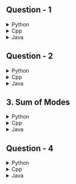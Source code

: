 ## Question - 1

<details>
<summary>Python</summary>

```python

```

</details>

<details>
<summary>Cpp</summary>

```cpp

```

</details>

<details>
<summary>Java</summary>

```java

```

</details>

## Question - 2

<details>
<summary>Python</summary>

```python

```

</details>

<details>
<summary>Cpp</summary>

```cpp

```

</details>

<details>
<summary>Java</summary>

```java

```

</details>

## 3. Sum of Modes

<details>
<summary>Python</summary>

```python
from collections import defaultdict
for _ in range(int(input())):
    n = int(input())
    s = input()
    ans = (n*(n+1))//2 # as every subarray will have 1 contribution
    total = 0
    d = defaultdict(int)
    d[0] = 1
    for i in s:
        if i == '1':
            total+=1
        else:
            total-=1
        ans+=d[total]
        d[total]+=1
    print(ans)
```

</details>

<details>
<summary>Cpp</summary>

```cpp
#include <iostream>
#include <unordered_map>
#include <string>

using namespace std;

int main() {
    int t;
    cin >> t;
    while (t--) {
        int n;
        cin >> n;
        string s;
        cin >> s;
        long long ans = (long long)n * (n + 1) / 2;
        int total = 0;
        unordered_map<int, int> map;
        map[0] = 1;
        for (char c : s) {
            if (c == '1') {
                total += 1;
            } else {
                total -= 1;
            }
            ans += map[total];
            map[total]++;
        }
        cout << ans << endl;
    }
    return 0;
}

```

</details>

<details>
<summary>Java</summary>

```java
import java.util.HashMap;
import java.util.Scanner;

public class Main {
    public static void main(String[] args) {
        Scanner scanner = new Scanner(System.in);
        int t = scanner.nextInt();
        while (t-- > 0) {
            int n = scanner.nextInt();
            scanner.nextLine(); // Consume the newline
            String s = scanner.nextLine();
            long ans = (long) n * (n + 1) / 2;
            int total = 0;
            HashMap<Integer, Integer> map = new HashMap<>();
            map.put(0, 1);
            for (int i = 0; i < s.length(); i++) {
                if (s.charAt(i) == '1') {
                    total += 1;
                } else {
                    total -= 1;
                }
                ans += map.getOrDefault(total, 0);
                map.put(total, map.getOrDefault(total, 0) + 1);
            }
            System.out.println(ans);
        }
        scanner.close();
    }
}

```

</details>

## Question - 4

<details>
<summary>Python</summary>

```python

```

</details>

<details>
<summary>Cpp</summary>

```cpp

```

</details>

<details>
<summary>Java</summary>

```java

```

</details>
